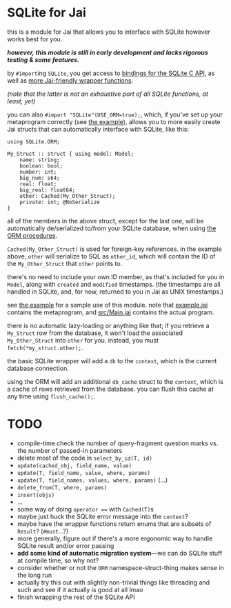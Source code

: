 SQLite for Jai
==============

this is a module for Jai that allows you to interface with SQLite however works best for you.

***however, this module is still in early development and lacks rigorous testing & some features.***

by `#import`ing `SQLite`, you get access to [bindings for the SQLite C API](src/sqlite3.jai),
as well as [more Jai-friendly wrapper functions](src/SQLite.jai).

*(note that the latter is not an exhaustive port of all SQLite functions, at least, yet)*

you can also `#import "SQLite"(USE_ORM=true);`, which, if you've set up your metaprogram correctly
(see [the example](example/)), allows you to more easily create Jai structs that can automatically
interface with SQLite, like this:

```jai
using SQLite.ORM;

My_Struct :: struct { using model: Model;
    name: string;
    boolean: bool;
    number: int;
    big_num: s64;
    real: float;
    big_real: float64;
    other: Cached(My_Other_Struct);
    private: int; @NoSerialize
}
```

all of the members in the above struct, except for the last one, will be automatically de/serialized
to/from your SQLite database, when using [the ORM procedures](src/ORM.jai).

`Cached(My_Other_Struct)` is used for foreign-key references. in the example above, `other` will
serialize to SQL as `other_id`, which will contain the ID of the `My_Other_Struct` that `other`
points to.

there's no need to include your own ID member, as that's included for you in `Model`, along with
`created` and `modified` timestamps. (the timestamps are all handled in SQLite, and, for now,
returned to you in Jai as UNIX timestamps.)

see [the example](example/) for a sample use of this module. note that [example.jai](example/example.jai)
contains the metaprogram, and [src/Main.jai](example/src/Main.jai) contains the actual program.

there is no automatic lazy-loading or anything like that; if you retrieve a `My_Struct` row from the
database, it won't load the associated `My_Other_Struct` into `other` for you. instead, you must
`fetch(*my_struct.other);`.

the basic SQLite wrapper will add a `db` to the `context`, which is the current database connection.

using the ORM will add an additional `db_cache` struct to the `context`, which is a cache of rows
retrieved from the database. you can flush this cache at any time using `flush_cache();`.


TODO
====

 - compile-time check the number of query-fragment question marks vs. the number of passed-in parameters
 - delete most of the code in `select_by_id(T, id)`
 - `update(cached_obj, field_name, value)`
 - `update(T, field_name, value, where, params)`
 - `update(T, field_names, values, where, params)` (...)
 - `delete_from(T, where, params)`
 - `insert(objs)`
 - ...
 - some way of doing `operator ==` with `Cached(T)`s
 - maybe just huck the SQLite error message into the `context`?
 - maybe have the wrapper functions return enums that are subsets of `Result`? (`#must`...?)
 - more generally, figure out if there's a more ergonomic way to handle SQLite result and/or error passing
 - **add some kind of automatic migration system**—we can do SQLite stuff at compile time, so why not?
 - consider whether or not the `ORM` namespace-struct-thing makes sense in the long run
 - actually try this out with slightly non-trivial things like threading and such and see if it actually is good at all lmao
 - finish wrapping the rest of the SQLite API
